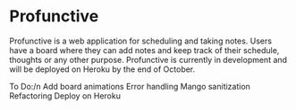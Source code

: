 # Profunctive
Profunctive is a web application for scheduling and taking notes. Users have a board where they can add notes and keep track of their schedule, thoughts or any other purpose. Profunctive is currently in development and will be deployed on Heroku by the end of October.

To Do:/n
Add board animations
Error handling
Mango sanitization
Refactoring
Deploy on Heroku
